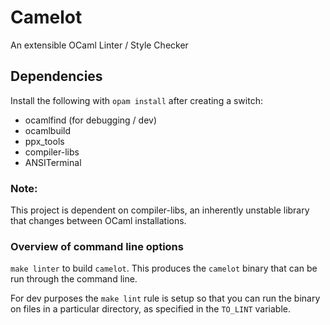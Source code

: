 # Camelot
An extensible OCaml Linter / Style Checker

## Dependencies 
Install the following with `opam install` after creating a switch:
- ocamlfind (for debugging / dev)
- ocamlbuild
- ppx_tools
- compiler-libs
- ANSITerminal

### Note:
This project is dependent on compiler-libs, an inherently unstable library that
changes between OCaml installations.

### Overview of command line options
`make linter` to build `camelot`. This produces the `camelot` binary that can be run
through the command line.

For dev purposes the `make lint` rule is setup so that you can run the binary on files in a particular directory, as specified in the `TO_LINT` variable.